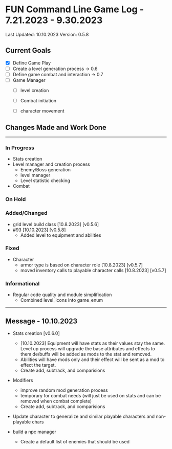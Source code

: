 # FUN Command Line Game Log - 7.21.2023 - 9.30.2023
<!-- Update: Current Log date -->

Last Updated: 10.10.2023 <!-- Update with previous log date -->
Version: 0.5.8
<!-- Update version number when changes made-->
<!-- Verions Additions 
  + 1.0.0 is for major project wide changes like adding a whole new concept/face change
    + V1 = MVP CLI version of game
    + V2 = integration of Textual package and any visiualization features
  + 0.1.0 is for current feature version updates including additions/removal/revamp of methods or parts (general idea of things)
  + 0.0.1 is for minor changes including: bug fixes, additions to current methods
 -->

<!-- _Date_ - When item was added  
__\<Date\>__ - When Item was completed
-->
<!-- Update Table with Current File Count -->

## Current Goals

- [x] Define Game Play
- [ ] Create a level generation process -> 0.6
- [ ] Define game combat and interaction -> 0.7
- [ ] Game Manager
  - [ ] level creation
  - [ ] Combat initiation
  - [ ] character movement


## Changes Made and Work Done

------------------------------
<!-- Update version number when changes made-->

### In Progress

- Stats creation
- Level manager and creation process
  - Enemy/Boss generation
  - level manager
  - Level statistic checking
- Combat

### On Hold

### Added/Changed
- grid level build class [10.8.2023] [v0.5.6]
- #93 [10.10.2023] [v0.5.8]
  - Added level to equipment and abilities

### Fixed
- Character 
  - armor type is based on character role [10.8.2023] [v0.5.7]
  - moved inventory calls to playable character calls [10.8.2023] [v0.5.7]

### Informational
- Regular code quality and module simplification
  - Combined level_icons into game_enum

------------------------------

## Message - 10.10.2023
- Stats creation [v0.6.0]
  - [10.10.2023] Equipment will have stats as their values stay the same. Level up process will upgrade the base attributes and effects to them de/buffs will be added as mods to the stat and removed.
  - Abilities will have mods only and their effect will be sent as a mod to effect the target.
  - Create add, subtrack, and comparisions

  
- Modifiers
  - improve random mod generation process
  - temporary for combat needs (will just be used on stats and can be removed when combat complete)
  - Create add, subtrack, and comparisions

- Update character to generalize and similar playable characters and non-playable chars
- build a npc manager
  - Create a default list of enemies that should be used

